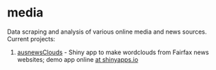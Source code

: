 # media

Data scraping and analysis of various online media and news sources. Current projects:

1. [ausnewsClouds](https://github.com/neilfws/media/tree/master/ausnews/code/R) - Shiny app to make wordclouds from Fairfax news websites; demo app online [at shinyapps.io](https://neilfws.shinyapps.io/ausnewsClouds/)
